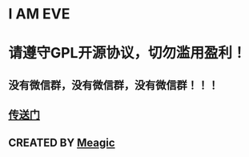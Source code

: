 # I AM EVE
# 请遵守GPL开源协议，切勿滥用盈利！

## 没有微信群，没有微信群，没有微信群！！！
## [传送门](https://t.me/Wall_E_Channel)
## CREATED BY [Meagic](https://t.me/Wall_E_Channel)
